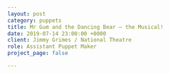 ```yaml
---
layout: post
category: puppets
title: Mr Gum and the Dancing Bear – the Musical!
date: 2019-07-14 23:00:00 +0000
client: Jimmy Grimes / National Theatre
role: Assistant Puppet Maker
project_page: false

---
```

